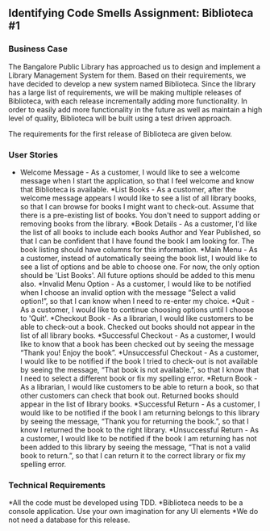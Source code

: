 ## Identifying Code Smells Assignment: Biblioteca #1

### Business Case
The Bangalore Public Library has approached us to design and implement a Library Management System for them. Based on their requirements, we have decided to develop a new system named Biblioteca. Since the library has a large list of requirements, we will be making multiple releases of Biblioteca, with each release incrementally adding more functionality.
In order to easily add more functionality in the future as well as maintain a high level of quality, Biblioteca will be built using a test driven approach.

The requirements for the first release of Biblioteca are given below.

### User Stories

- Welcome Message  - As a customer, I would like to see a welcome message when I start the application, so that I feel welcome and know that Biblioteca is available.
*List Books - As a customer, after the welcome message appears I would like to see a list of all library books, so that I can browse for books I might want to check-out. Assume that there is a pre-existing list of books. You don't need to support adding or removing books from the library.
*Book Details - As a customer, I'd like the list of all books to include each books Author and Year Published, so that I can be confident that I have found the book I am looking for. The book listing should have columns for this information.
*Main Menu  - As a customer, instead of automatically seeing the book list, I would like to see a list of options and be able to choose one. For now, the only option should be 'List Books'. All future options should be added to this menu also.
*Invalid Menu Option - As a customer, I would like to be notified when I choose an invalid option with the message “Select a valid option!”, so that I can know when I need to re-enter my choice.
*Quit - As a customer, I would like to continue choosing options until I choose to 'Quit'.
*Checkout Book - As a librarian, I would like customers to be able to check-out a book. Checked out books should not appear in the list of all library books.
*Successful Checkout - As a customer, I would like to know that a book has been checked out by seeing the message “Thank you! Enjoy the book”.
*Unsuccessful Checkout - As a customer, I would like to be notified if the book I tried to check-out is not available by seeing the message, “That book is not available.”, so that I know that I need to select a different book or fix my spelling error.
*Return Book - As a librarian, I would like customers to be able to return a book, so that other customers can check that book out. Returned books should appear in the list of library books.
*Successful Return - As a customer, I would like to be notified if the book I am returning belongs to this library by seeing the message, “Thank you for returning the book.”, so that I know I returned the book to the right library.
*Unsuccessful Return - As a customer, I would like to be notified if the book I am returning has not been added to this library by seeing the message, “That is not a valid book to return.”, so that I can return it to the correct library or fix my spelling error.

### Technical Requirements
*All the code must be developed using TDD.
*Biblioteca needs to be a console application. Use your own imagination for any UI elements
*We do not need a database for this release.

